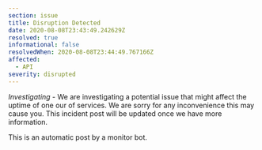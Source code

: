 ```yaml
---
section: issue
title: Disruption Detected
date: 2020-08-08T23:43:49.242629Z
resolved: true
informational: false
resolvedWhen: 2020-08-08T23:44:49.767166Z
affected:
  - API
severity: disrupted
---
```

*Investigating* - We are investigating a potential issue that might affect the uptime of one our of services. We are sorry for any inconvenience this may cause you. This incident post will be updated once we have more information.

This is an automatic post by a monitor bot.
        